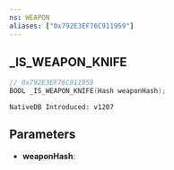 ```yaml
---
ns: WEAPON
aliases: ["0x792E3EF76C911959"]
---
```

## _IS_WEAPON_KNIFE

```c
// 0x792E3EF76C911959
BOOL _IS_WEAPON_KNIFE(Hash weaponHash);
```

```
NativeDB Introduced: v1207
```

## Parameters
* **weaponHash**:
